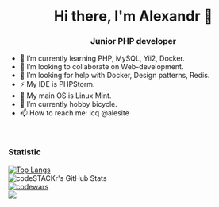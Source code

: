 <h1 align="center">Hi there, I'm Alexandr 👋 </h1>
<h3 align="center">Junior PHP developer</h3> 

- 🔭 I’m currently learning PHP, MySQL, Yii2, Docker.
- 👯 I’m looking to collaborate on Web-development.
- 🤔 I’m looking for help with Docker, Design patterns, Redis.
- ⚡ My IDE is PHPStorm.
- 💬 My main OS is Linux Mint. 
- 🌱 I’m currently hobby bicycle.
- 📫 How to reach me: icq @alesite

<br/>

### Statistic

[![Top Langs](https://github-readme-stats.vercel.app/api/top-langs/?username=aletoropov&layout=compact)](https://github.com/anuraghazra/github-readme-stats) 
<br>
<img align="center" alt="codeSTACKr's GitHub Stats" src="https://github-readme-stats.vercel.app/api?username=aletoropov&show_icons=true" />
<br>
[![codewars](https://www.codewars.com/users/aletoropov/badges/small)](https://www.codewars.com/users/aletoropov) 
<br>
![](https://komarev.com/ghpvc/?username=aletoropov&style=flat&color=yellow)

